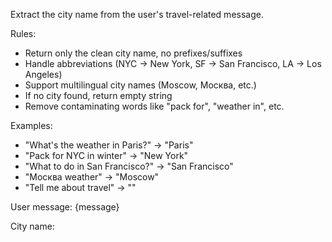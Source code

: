 Extract the city name from the user's travel-related message.

Rules:
- Return only the clean city name, no prefixes/suffixes
- Handle abbreviations (NYC → New York, SF → San Francisco, LA → Los Angeles)
- Support multilingual city names (Moscow, Москва, etc.)
- If no city found, return empty string
- Remove contaminating words like "pack for", "weather in", etc.

Examples:
- "What's the weather in Paris?" → "Paris"
- "Pack for NYC in winter" → "New York"
- "What to do in San Francisco?" → "San Francisco"
- "Москва weather" → "Moscow"
- "Tell me about travel" → ""

User message: {message}

City name:
